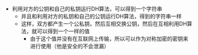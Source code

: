 - 利用对方的公钥和自己的私钥运行DH算法，可以得到一个字符串
    - 并且和利用对方的私钥和自己的公钥运行DH算法，得到的字符串一样
    - 这样，双方都产生一个公私钥，然后互相交换公钥，然后在互相利用DH算法，就可以得到一个一样的值
      - 由于这个值并没有在互联网上传输，所以可以作为对称加密的密钥来进行使用（他是安全的不会泄漏）